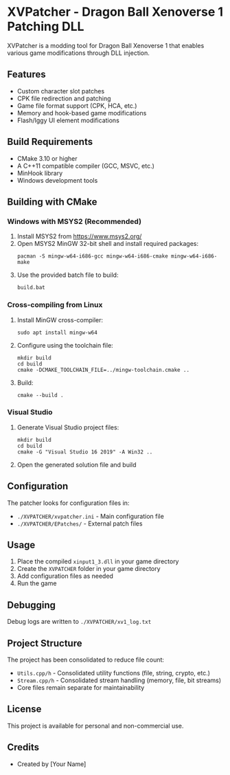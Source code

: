 # XVPatcher - Dragon Ball Xenoverse 1 Patching DLL

XVPatcher is a modding tool for Dragon Ball Xenoverse 1 that enables various game modifications through DLL injection.

## Features

- Custom character slot patches
- CPK file redirection and patching
- Game file format support (CPK, HCA, etc.)
- Memory and hook-based game modifications
- Flash/Iggy UI element modifications

## Build Requirements

- CMake 3.10 or higher
- A C++11 compatible compiler (GCC, MSVC, etc.)
- MinHook library
- Windows development tools

## Building with CMake

### Windows with MSYS2 (Recommended)

1. Install MSYS2 from https://www.msys2.org/
2. Open MSYS2 MinGW 32-bit shell and install required packages:
   ```
   pacman -S mingw-w64-i686-gcc mingw-w64-i686-cmake mingw-w64-i686-make
   ```
3. Use the provided batch file to build:
   ```
   build.bat
   ```

### Cross-compiling from Linux

1. Install MinGW cross-compiler:
   ```
   sudo apt install mingw-w64
   ```
2. Configure using the toolchain file:
   ```
   mkdir build
   cd build
   cmake -DCMAKE_TOOLCHAIN_FILE=../mingw-toolchain.cmake ..
   ```
3. Build:
   ```
   cmake --build .
   ```

### Visual Studio

1. Generate Visual Studio project files:
   ```
   mkdir build
   cd build
   cmake -G "Visual Studio 16 2019" -A Win32 ..
   ```
2. Open the generated solution file and build

## Configuration

The patcher looks for configuration files in:
- `./XVPATCHER/xvpatcher.ini` - Main configuration file
- `./XVPATCHER/EPatches/` - External patch files

## Usage

1. Place the compiled `xinput1_3.dll` in your game directory
2. Create the `XVPATCHER` folder in your game directory
3. Add configuration files as needed
4. Run the game

## Debugging

Debug logs are written to `./XVPATCHER/xv1_log.txt`

## Project Structure

The project has been consolidated to reduce file count:

- `Utils.cpp/h` - Consolidated utility functions (file, string, crypto, etc.)
- `Stream.cpp/h` - Consolidated stream handling (memory, file, bit streams)
- Core files remain separate for maintainability

## License

This project is available for personal and non-commercial use.

## Credits

- Created by [Your Name] 